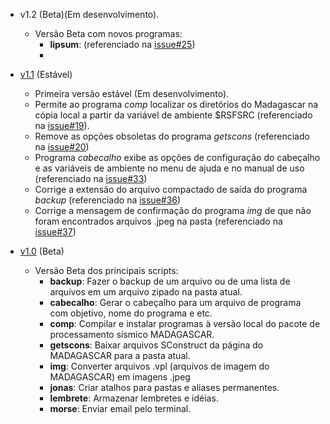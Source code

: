 * v1.2 (Beta)(Em desenvolvimento).
    * Versão Beta com novos programas:
      * **lipsum**: (referenciado na [issue#25](https://github.com/Dirack/Shellinclude/issues/25))
      * 

* [v1.1](https://github.com/Dirack/Shellinclude/releases/tag/v1.1) (Estável)
    * Primeira versão estável (Em desenvolvimento).
    * Permite ao programa _comp_ localizar os diretórios do Madagascar na cópia local a partir da variável de ambiente $RSFSRC (referenciado na [issue#19](https://github.com/Dirack/Shellinclude/issues/19)).
    * Remove as opções obsoletas do programa _getscons_ (referenciado na [issue#20](https://github.com/Dirack/Shellinclude/issues/20))
    * Programa _cabecalho_ exibe as opções de configuração do cabeçalho e as variáveis de ambiente no menu de ajuda e no manual de uso (referenciado na [issue#33](https://github.com/Dirack/Shellinclude/issues/33))
    * Corrige a extensão do arquivo compactado de saída do programa _backup_ (referenciado na [issue#36](https://github.com/Dirack/Shellinclude/issues/36))
    * Corrige a mensagem de confirmação do programa _img_ de que não foram encontrados arquivos .jpeg na pasta (referenciado na [issue#37](https://github.com/Dirack/Shellinclude/issues/37))

* [v1.0](https://github.com/Dirack/Shellinclude/releases/tag/v1.0-beta.1) (Beta)
    * Versão Beta dos principais scripts:
        * **backup**: Fazer o backup de um arquivo ou de uma lista de arquivos em um arquivo zipado na pasta atual.
        * **cabecalho**: Gerar o cabeçalho para um arquivo de programa com objetivo, nome do programa e etc.
        * **comp**: Compilar e instalar programas à versão local do pacote de processamento sísmico MADAGASCAR.
        * **getscons**: Baixar arquivos SConstruct da página do MADAGASCAR para a pasta atual.
        * **img**: Converter arquivos .vpl (arquivos de imagem do MADAGASCAR) em imagens .jpeg
        * **jonas**: Criar atalhos para pastas e aliases permanentes.
        * **lembrete**: Armazenar lembretes e idéias.
        * **morse**: Enviar email pelo terminal.